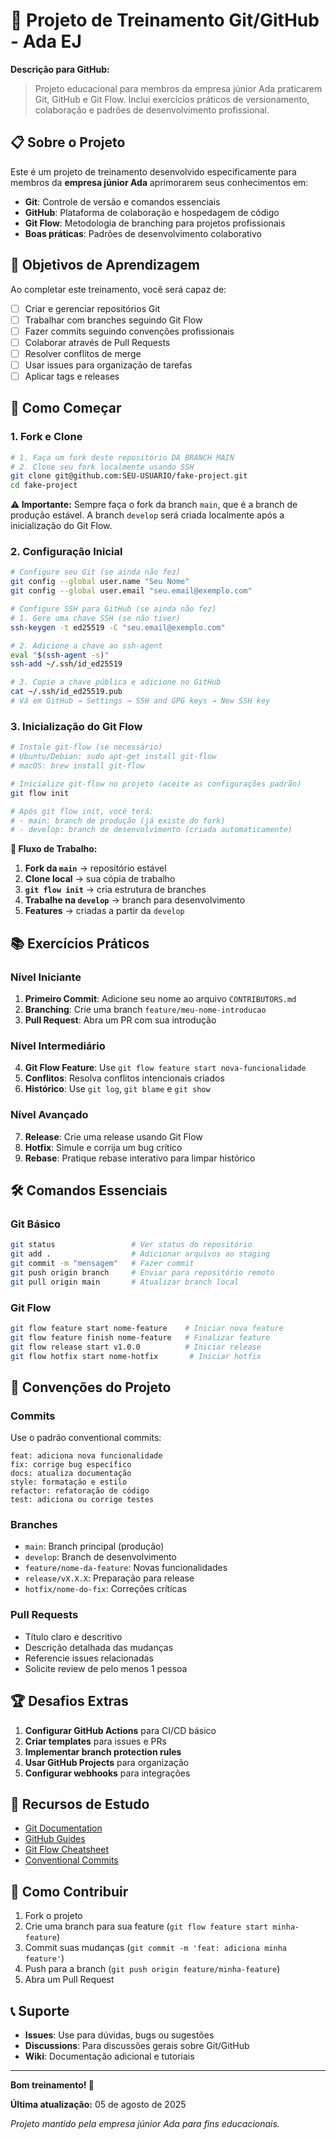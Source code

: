 # 🎯 Projeto de Treinamento Git/GitHub - Ada EJ

**Descrição para GitHub:**
> Projeto educacional para membros da empresa júnior Ada praticarem Git, GitHub e Git Flow. Inclui exercícios práticos de versionamento, colaboração e padrões de desenvolvimento profissional.

## 📋 Sobre o Projeto

Este é um projeto de treinamento desenvolvido especificamente para membros da **empresa júnior Ada** aprimorarem seus conhecimentos em:

- **Git**: Controle de versão e comandos essenciais
- **GitHub**: Plataforma de colaboração e hospedagem de código
- **Git Flow**: Metodologia de branching para projetos profissionais
- **Boas práticas**: Padrões de desenvolvimento colaborativo

## 🎯 Objetivos de Aprendizagem

Ao completar este treinamento, você será capaz de:

- [ ] Criar e gerenciar repositórios Git
- [ ] Trabalhar com branches seguindo Git Flow
- [ ] Fazer commits seguindo convenções profissionais
- [ ] Colaborar através de Pull Requests
- [ ] Resolver conflitos de merge
- [ ] Usar issues para organização de tarefas
- [ ] Aplicar tags e releases

## 🚀 Como Começar

### 1. **Fork e Clone**
```bash
# 1. Faça um fork deste repositório DA BRANCH MAIN
# 2. Clone seu fork localmente usando SSH
git clone git@github.com:SEU-USUARIO/fake-project.git
cd fake-project
```

**⚠️ Importante:** Sempre faça o fork da branch `main`, que é a branch de produção estável. A branch `develop` será criada localmente após a inicialização do Git Flow.

### 2. **Configuração Inicial**
```bash
# Configure seu Git (se ainda não fez)
git config --global user.name "Seu Nome"
git config --global user.email "seu.email@exemplo.com"

# Configure SSH para GitHub (se ainda não fez)
# 1. Gere uma chave SSH (se não tiver)
ssh-keygen -t ed25519 -C "seu.email@exemplo.com"

# 2. Adicione a chave ao ssh-agent
eval "$(ssh-agent -s)"
ssh-add ~/.ssh/id_ed25519

# 3. Copie a chave pública e adicione no GitHub
cat ~/.ssh/id_ed25519.pub
# Vá em GitHub → Settings → SSH and GPG keys → New SSH key
```

### 3. **Inicialização do Git Flow**
```bash
# Instale git-flow (se necessário)
# Ubuntu/Debian: sudo apt-get install git-flow
# macOS: brew install git-flow

# Inicialize git-flow no projeto (aceite as configurações padrão)
git flow init

# Após git flow init, você terá:
# - main: branch de produção (já existe do fork)
# - develop: branch de desenvolvimento (criada automaticamente)
```

**📝 Fluxo de Trabalho:**
1. **Fork da `main`** → repositório estável
2. **Clone local** → sua cópia de trabalho
3. **`git flow init`** → cria estrutura de branches
4. **Trabalhe na `develop`** → branch para desenvolvimento
5. **Features** → criadas a partir da `develop`

## 📚 Exercícios Práticos

### **Nível Iniciante**
1. **Primeiro Commit**: Adicione seu nome ao arquivo `CONTRIBUTORS.md`
2. **Branching**: Crie uma branch `feature/meu-nome-introducao`
3. **Pull Request**: Abra um PR com sua introdução

### **Nível Intermediário**
4. **Git Flow Feature**: Use `git flow feature start nova-funcionalidade`
5. **Conflitos**: Resolva conflitos intencionais criados
6. **Histórico**: Use `git log`, `git blame` e `git show`

### **Nível Avançado**
7. **Release**: Crie uma release usando Git Flow
8. **Hotfix**: Simule e corrija um bug crítico
9. **Rebase**: Pratique rebase interativo para limpar histórico

## 🛠️ Comandos Essenciais

### **Git Básico**
```bash
git status                 # Ver status do repositório
git add .                  # Adicionar arquivos ao staging
git commit -m "mensagem"   # Fazer commit
git push origin branch     # Enviar para repositório remoto
git pull origin main       # Atualizar branch local
```

### **Git Flow**
```bash
git flow feature start nome-feature    # Iniciar nova feature
git flow feature finish nome-feature   # Finalizar feature
git flow release start v1.0.0          # Iniciar release
git flow hotfix start nome-hotfix       # Iniciar hotfix
```

## 📝 Convenções do Projeto

### **Commits**
Use o padrão conventional commits:
```
feat: adiciona nova funcionalidade
fix: corrige bug específico
docs: atualiza documentação
style: formatação e estilo
refactor: refatoração de código
test: adiciona ou corrige testes
```

### **Branches**
- `main`: Branch principal (produção)
- `develop`: Branch de desenvolvimento
- `feature/nome-da-feature`: Novas funcionalidades
- `release/vX.X.X`: Preparação para release
- `hotfix/nome-do-fix`: Correções críticas

### **Pull Requests**
- Título claro e descritivo
- Descrição detalhada das mudanças
- Referencie issues relacionadas
- Solicite review de pelo menos 1 pessoa

## 🏆 Desafios Extras

1. **Configurar GitHub Actions** para CI/CD básico
2. **Criar templates** para issues e PRs
3. **Implementar branch protection rules**
4. **Usar GitHub Projects** para organização
5. **Configurar webhooks** para integrações

## 📖 Recursos de Estudo

- [Git Documentation](https://git-scm.com/doc)
- [GitHub Guides](https://guides.github.com/)
- [Git Flow Cheatsheet](https://danielkummer.github.io/git-flow-cheatsheet/)
- [Conventional Commits](https://www.conventionalcommits.org/)

## 🤝 Como Contribuir

1. Fork o projeto
2. Crie uma branch para sua feature (`git flow feature start minha-feature`)
3. Commit suas mudanças (`git commit -m 'feat: adiciona minha feature'`)
4. Push para a branch (`git push origin feature/minha-feature`)
5. Abra um Pull Request

## 📞 Suporte

- **Issues**: Use para dúvidas, bugs ou sugestões
- **Discussions**: Para discussões gerais sobre Git/GitHub
- **Wiki**: Documentação adicional e tutoriais

---

**Bom treinamento! 🚀**

**Última atualização:** 05 de agosto de 2025

*Projeto mantido pela empresa júnior Ada para fins educacionais.*
